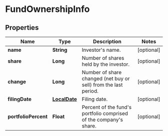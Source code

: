 # FundOwnershipInfo

## Properties

 Name                 | Type                          | Description                                                               | Notes      
----------------------|-------------------------------|---------------------------------------------------------------------------|------------
 **name**             | **String**                    | Investor&#39;s name.                                                      | [optional] 
 **share**            | **Long**                      | Number of shares held by the investor.                                    | [optional] 
 **change**           | **Long**                      | Number of share changed (net buy or sell) from the last period.           | [optional] 
 **filingDate**       | [**LocalDate**](LocalDate.md) | Filing date.                                                              | [optional] 
 **portfolioPercent** | **Float**                     | Percent of the fund&#39;s portfolio comprised of the company&#39;s share. | [optional] 



